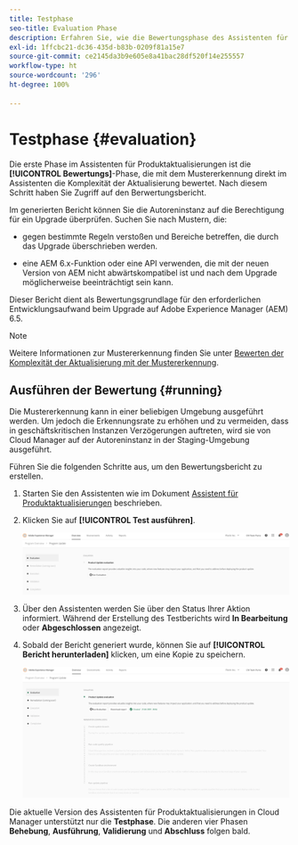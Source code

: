 ```yaml
---
title: Testphase
seo-title: Evaluation Phase
description: Erfahren Sie, wie die Bewertungsphase des Assistenten für Produktaktualisierungen mit der Mustererkennung die Komplexität des Upgrades bewertet.
exl-id: 1ffcbc21-dc36-435d-b83b-0209f81a15e7
source-git-commit: ce2145da3b9e605e8a41bac28df520f14e255557
workflow-type: ht
source-wordcount: '296'
ht-degree: 100%

---
```



# Testphase {#evaluation}

Die erste Phase im Assistenten für Produktaktualisierungen ist die **[!UICONTROL Bewertungs]**-Phase, die mit dem Mustererkennung direkt im Assistenten die Komplexität der Aktualisierung bewertet. Nach diesem Schritt haben Sie Zugriff auf den Berwertungsbericht.

Im generierten Bericht können Sie die Autoreninstanz auf die Berechtigung für ein Upgrade überprüfen. Suchen Sie nach Mustern, die:

* gegen bestimmte Regeln verstoßen und Bereiche betreffen, die durch das Upgrade überschrieben werden.

* eine AEM 6.x-Funktion oder eine API verwenden, die mit der neuen Version von AEM nicht abwärtskompatibel ist und nach dem Upgrade möglicherweise beeinträchtigt sein kann.

Dieser Bericht dient als Bewertungsgrundlage für den erforderlichen Entwicklungsaufwand beim Upgrade auf Adobe Experience Manager (AEM) 6.5.

>[!NOTE]
>
>Weitere Informationen zur Mustererkennung finden Sie unter [Bewerten der Komplexität der Aktualisierung mit der Mustererkennung](https://experienceleague.adobe.com/docs/experience-manager-65/deploying/upgrading/pattern-detector.html?lang=de).

## Ausführen der Bewertung {#running}

Die Mustererkennung kann in einer beliebigen Umgebung ausgeführt werden. Um jedoch die Erkennungsrate zu erhöhen und zu vermeiden, dass in geschäftskritischen Instanzen Verzögerungen auftreten, wird sie von Cloud Manager auf der Autoreninstanz in der Staging-Umgebung ausgeführt.

Führen Sie die folgenden Schritte aus, um den Bewertungsbericht zu erstellen.

1. Starten Sie den Assistenten wie im Dokument [Assistent für Produktaktualisierungen](/help/product-update-wizard/overview.md) beschrieben.

1. Klicken Sie auf **[!UICONTROL Test ausführen]**.

   ![Bewertung ausführen](/help/assets/Run-Evaluation.png)

1. Über den Assistenten werden Sie über den Status Ihrer Aktion informiert. Während der Erstellung des Testberichts wird **In Bearbeitung** oder **Abgeschlossen** angezeigt.

1. Sobald der Bericht generiert wurde, können Sie auf **[!UICONTROL Bericht herunterladen]** klicken, um eine Kopie zu speichern.

   ![Erstellter Bericht](/help/assets/Evaluation-1.png)

Die aktuelle Version des Assistenten für Produktaktualisierungen in Cloud Manager unterstützt nur die **Testphase**. Die anderen vier Phasen **Behebung**, **Ausführung**, **Validierung** und **Abschluss** folgen bald.
